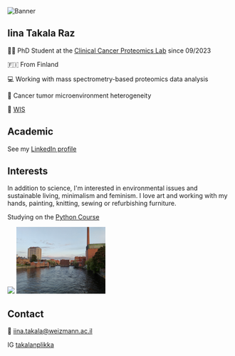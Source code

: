 
![Banner](https://github.com/iinaraz/iinaraz.github.io/raw/main/cesarea.jpg)

## Iina Takala Raz
👩‍🔬 PhD Student at the [Clinical Cancer Proteomics Lab](https://www.weizmann.ac.il/mcb/TGeiger/) since 09/2023

🇫🇮 From Finland

💻 Working with mass spectrometry-based proteomics data analysis

🧫 Cancer tumor microenvironment heterogeneity

🏫 [WIS](https://www.weizmann.ac.il/pages/)

## Academic
See my [LinkedIn profile](https://www.linkedin.com/in/iina-raz/)

## Interests
In addition to science, I'm interested in environmental issues and sustainable living, minimalism and feminism. I love art and working with my hands, painting, knitting, sewing or refurbishing furniture.

Studying on the [Python Course](https://szabgab.com/)

<p align="center>
<img src="/cows_field.jpg" width="200">
<img src="/me_and_moomin.jpg" width="200">
<img src="/tampere.jpg" width="200">
</p>

## Contact

📧 iina.takala@weizmann.ac.il

IG [takalanplikka](https://www.instagram.com/takalanplikka/)
